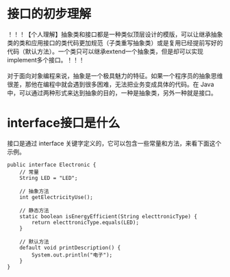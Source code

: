 <h1>接口的初步理解</h1>
！！！【个人理解】抽象类和接口都是一种类似顶层设计的模版，可以让继承抽象类的类和应用接口的类代码更加规范（子类重写抽象类）或是复用已经提前写好的代码（默认方法）。一个类只可以继承extend一个抽象类，但是却可以实现implement多个接口。！！！</br>
</br>
对于面向对象编程来说，抽象是一个极具魅力的特征。如果一个程序员的抽象思维很差，那他在编程中就会遇到很多困难，无法把业务变成具体的代码。在 Java 中，可以通过两种形式来达到抽象的目的，一种是抽象类，另外一种就是接口。</br>

<h1>interface接口是什么</h1>
接口是通过 interface 关键字定义的，它可以包含一些常量和方法，来看下面这个示例。</br>

```
public interface Electronic {
    // 常量
    String LED = "LED";

    // 抽象方法
    int getElectricityUse();

    // 静态方法
    static boolean isEnergyEfficient(String electtronicType) {
        return electtronicType.equals(LED);
    }

    // 默认方法
    default void printDescription() {
        System.out.println("电子");
    }
}
```
